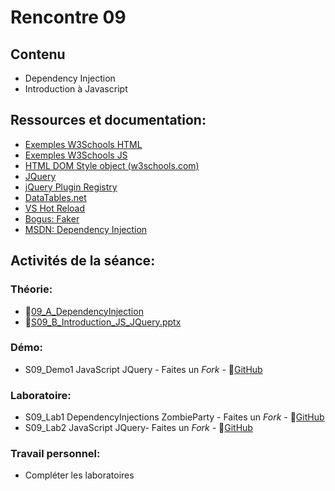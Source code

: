 # Rencontre 09

## Contenu
- Dependency Injection
- Introduction à Javascript 

## Ressources et documentation: 
- [Exemples W3Schools HTML](https://www.w3schools.com/js/js_examples.asp) 
- [Exemples W3Schools JS](https://htmlcheatsheet.com/js/) 
- [HTML DOM Style object (w3schools.com)](https://www.w3schools.com/jsref/dom_obj_style.asp) 
- [JQuery](https://api.jquery.com/)
- [jQuery Plugin Registry](https://plugins.jquery.com/)  
- [DataTables.net](https://datatables.net/)
- [VS Hot Reload](https://learn.microsoft.com/fr-ca/visualstudio/debugger/hot-reload?view=vs-2022)
- [Bogus: Faker](https://github.com/bchavez/Bogus)
- [MSDN: Dependency Injection](https://learn.microsoft.com/en-us/aspnet/core/fundamentals/dependency-injection?view=aspnetcore-6.0)

## Activités de la séance: 
### Théorie:  
- 🔗[09_A_DependencyInjection](BRISE)
- 🔗[S09_B_Introduction_JS_JQuery.pptx](BRISE)

### Démo:
- S09_Demo1 JavaScript JQuery - Faites un *Fork* - 🔗[GitHub](BRISE)

### Laboratoire: 
- S09_Lab1 DependencyInjections ZombieParty - Faites un *Fork* - 🔗[GitHub](BRISE)
- S09_Lab2 JavaScript JQuery- Faites un *Fork* - 🔗[GitHub](BRISE)

### Travail personnel: 
- Compléter les laboratoires